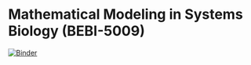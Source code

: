 # Mathematical Modeling in Systems Biology (BEBI-5009)

[![Binder](https://mybinder.org/badge_logo.svg)](https://mybinder.org/v2/gh/ntumitolab/mmsb-bebi-5009/)
